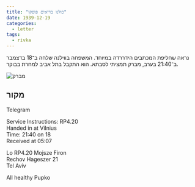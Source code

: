 ```yaml
---
title: "כולנו בריאים פופקו"
date: 1939-12-19
categories:
  - letter
tags:
  - rivka
---
```


נראה שחליפת המכתבים הידררדה במיוחד. המשפחה בווילנה שלחה ב־18 בדצמבר
ב־21:40 בערב,
מברק תמציתי לסבתא.
הוא התקבל בתל אביב למחרת בבוקר.

![מברק](/pupko-papers/assets/images/1939-12-09-all-healthy-telegram.jpg)

## מקור

Telegram

Service Instructions: RP4.20  
Handed in at Vilnius  
Time: 21:40 on 18  
Received at 05:07  

Lo RP4.20 Mojsze Firon  
Rechov Hageszer 21  
Tel Aviv

All healthy Pupko

